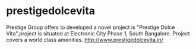 # prestigedolcevita
Prestige Group offers to developed a novel project is "Prestige Dolce Vita",project is situated at Electronic City Phase 1, South Bangalore. Project covers a world class amenities. http://www.prestigedolcevita.in/
